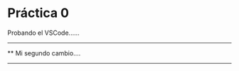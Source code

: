  # Práctica 0

Probando el VSCode......

**************************
**  Mi segundo cambio....
**************************